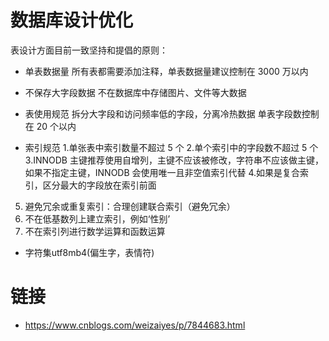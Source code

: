 # 数据库设计优化

表设计方面目前一致坚持和提倡的原则：

- 单表数据量
所有表都需要添加注释，单表数据量建议控制在 3000 万以内

- 不保存大字段数据
不在数据库中存储图片、文件等大数据

- 表使用规范
拆分大字段和访问频率低的字段，分离冷热数据
单表字段数控制在 20 个以内

- 索引规范
1.单张表中索引数量不超过 5 个
2.单个索引中的字段数不超过 5 个
3.INNODB 主键推荐使用自增列，主键不应该被修改，字符串不应该做主键，
如果不指定主键，INNODB 会使用唯一且非空值索引代替
4.如果是复合索引，区分最大的字段放在索引前面
5. 避免冗余或重复索引：合理创建联合索引（避免冗余）
6. 不在低基数列上建立索引，例如‘性别’
7. 不在索引列进行数学运算和函数运算

- 字符集utf8mb4(偏生字，表情符)


# 链接

- https://www.cnblogs.com/weizaiyes/p/7844683.html
